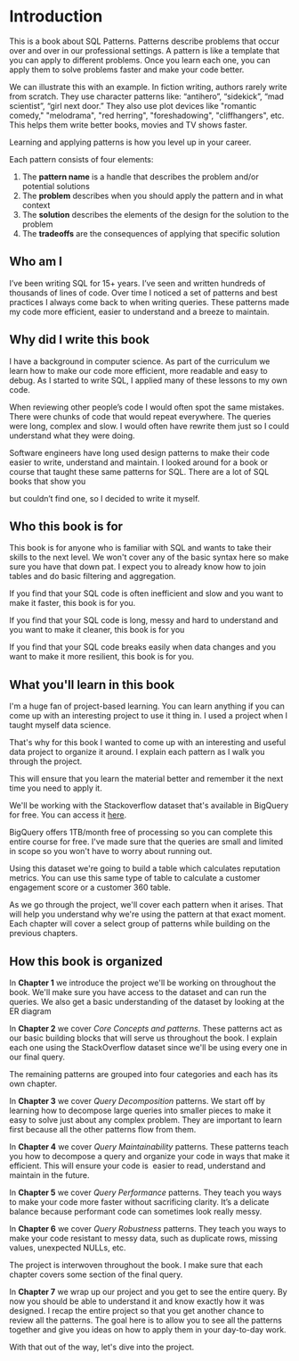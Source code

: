 # Introduction
This is a book about SQL Patterns. Patterns describe problems that occur over and over in our professional settings. A pattern is like a template that you can apply to different problems. Once you learn each one, you can apply them to solve problems faster and make your code better.

We can illustrate this with an example. In fiction writing, authors rarely write from scratch. They use character patterns like: “antihero”, “sidekick”, “mad scientist”, “girl next door.” They also use plot devices like "romantic comedy," "melodrama", "red herring", "foreshadowing", "cliffhangers", etc. This helps them write better books, movies and TV shows faster.

Learning and applying patterns is how you level up in your career.

Each pattern consists of four elements:

1. The **pattern name** is a handle that describes the problem and/or potential solutions
2. The **problem** describes when you should apply the pattern and in what context
3. The **solution** describes the elements of the design for the solution to the problem
4. The **tradeoffs** are the consequences of applying that specific solution

## Who am I
I’ve been writing SQL for 15+ years. I’ve seen and written hundreds of thousands of lines of code. Over time I noticed a set of patterns and best practices I always come back to when writing queries. These patterns made my code more efficient, easier to understand and a breeze to maintain.

## Why did I write this book
I have a background in computer science. As part of the curriculum we learn how to make our code more efficient, more readable and easy to debug. As I started to write SQL, I applied many of these lessons to my own code.

When reviewing other people’s code I would often spot the same mistakes. There were chunks of code that would repeat everywhere. The queries were long, complex and slow. I would often have rewrite them just so I could understand what they were doing.

Software engineers have long used design patterns to make their code easier to write, understand and maintain. I looked around for a book or course that taught these same patterns for SQL. There are a lot of SQL books that show you

but couldn’t find one, so I decided to write it myself.

## Who this book is for
This book is for anyone who is familiar with SQL and wants to take their skills to the next level. We won't cover any of the basic syntax here so make sure you have that down pat. I expect you to already know how to join tables and do basic filtering and aggregation.

If you find that your SQL code is often inefficient and slow and you want to make it faster, this book is for you.

If you find that your SQL code is long, messy and hard to understand and you want to make it cleaner, this book is for you

If you find that your SQL code breaks easily when data changes and you want to make it more resilient, this book is for you.

## What you'll learn in this book
I'm a huge fan of project-based learning. You can learn anything if you can come up with an interesting project to use it thing in. I used a project when I taught myself data science.

That's why for this book I wanted to come up with an interesting and useful data project to organize it around. I explain each pattern as I walk you through the project.

This will ensure that you learn the material better and remember it the next time you need to apply it.

We'll be working with the Stackoverflow dataset that's available in BigQuery for free. You can access it [here](https://console.cloud.google.com/marketplace/product/stack-exchange/stack-overflow).

BigQuery offers 1TB/month free of processing so you can complete this entire course for free. I've made sure that the queries are small and limited in scope so you won't have to worry about running out.

Using this dataset we're going to build a table which calculates reputation metrics. You can use this same type of table to calculate a customer engagement score or a customer 360 table.

As we go through the project, we'll cover each pattern when it arises. That will help you understand why we're using the pattern at that exact moment. Each chapter will cover a select group of patterns while building on the previous chapters.

## How this book is organized
In **Chapter 1** we introduce the project we'll be working on throughout the book. We'll make sure you have access to the dataset and can run the queries. We also get a basic understanding of the dataset by looking at the ER diagram

In **Chapter 2** we cover *Core Concepts and patterns*. These patterns act as our basic building blocks that will serve us throughout the book. I explain each one using the StackOverflow dataset since we'll be using every one in our final query.

The remaining patterns are grouped into four categories and each has its own chapter.

In **Chapter 3** we cover *Query Decomposition* patterns. We start off by learning how to decompose large queries into smaller pieces to make it easy to solve just about any complex problem. They are important to learn first because all the other patterns flow from them.

In **Chapter 4** we cover *Query Maintainability* patterns. These patterns teach you how to decompose a query and organize your code in ways that make it efficient. This will ensure your code is  easier to read, understand and maintain in the future.

In **Chapter 5** we cover *Query Performance* patterns. They teach you ways to make your code more faster without sacrificing clarity. It’s a delicate balance because performant code can sometimes look really messy.

In **Chapter 6** we cover *Query Robustness* patterns. They teach you ways to make your code resistant to messy data, such as duplicate rows, missing values, unexpected NULLs, etc.

The project is interwoven throughout the book. I make sure that each chapter covers some section of the final query.

In **Chapter 7** we wrap up our project and you get to see the entire query. By now you should be able to understand it and know exactly how it was designed. I recap the entire project so that you get another chance to review all the patterns. The goal here is to allow you to see all the patterns together and give you ideas on how to apply them in your day-to-day work.

With that out of the way, let's dive into the project.